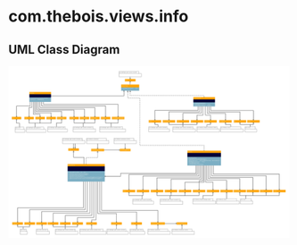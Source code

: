 # com.thebois.views.info

## UML Class Diagram

![com.thebois.views.info](./../../../../../../../documents/diagrams/com.thebois.views.info.jpg "com.thebois.views.info")
